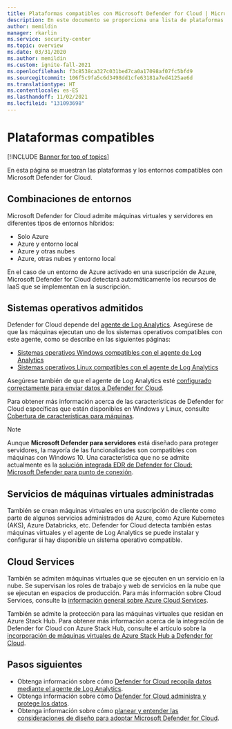 ```yaml
---
title: Plataformas compatibles con Microsoft Defender for Cloud | Microsoft Docs
description: En este documento se proporciona una lista de plataformas compatibles con Microsoft Defender for Cloud.
author: memildin
manager: rkarlin
ms.service: security-center
ms.topic: overview
ms.date: 03/31/2020
ms.author: memildin
ms.custom: ignite-fall-2021
ms.openlocfilehash: f3c8538ca327c031bed7ca0a17098af07fc5bfd9
ms.sourcegitcommit: 106f5c9fa5c6d3498dd1cfe63181a7ed4125ae6d
ms.translationtype: HT
ms.contentlocale: es-ES
ms.lasthandoff: 11/02/2021
ms.locfileid: "131093698"
---
```

# <a name="supported-platforms"></a>Plataformas compatibles 

[!INCLUDE [Banner for top of topics](./includes/banner.md)]

En esta página se muestran las plataformas y los entornos compatibles con Microsoft Defender for Cloud.

## <a name="combinations-of-environments"></a>Combinaciones de entornos <a name="vm-server"></a>

Microsoft Defender for Cloud admite máquinas virtuales y servidores en diferentes tipos de entornos híbridos:

* Solo Azure
* Azure y entorno local
* Azure y otras nubes
* Azure, otras nubes y entorno local

En el caso de un entorno de Azure activado en una suscripción de Azure, Microsoft Defender for Cloud detectará automáticamente los recursos de IaaS que se implementan en la suscripción.

## <a name="supported-operating-systems"></a>Sistemas operativos admitidos

Defender for Cloud depende del [agente de Log Analytics](../azure-monitor/agents/agents-overview.md#log-analytics-agent). Asegúrese de que las máquinas ejecutan uno de los sistemas operativos compatibles con este agente, como se describe en las siguientes páginas:

* [Sistemas operativos Windows compatibles con el agente de Log Analytics](../azure-monitor/agents/agents-overview.md#supported-operating-systems)
* [Sistemas operativos Linux compatibles con el agente de Log Analytics](../azure-monitor/agents/agents-overview.md#supported-operating-systems)

Asegúrese también de que el agente de Log Analytics esté [configurado correctamente para enviar datos a Defender for Cloud](enable-data-collection.md#manual-agent).

Para obtener más información acerca de las características de Defender for Cloud específicas que están disponibles en Windows y Linux, consulte [Cobertura de características para máquinas](supported-machines-endpoint-solutions-clouds.md).

> [!NOTE]
> Aunque **Microsoft Defender para servidores** está diseñado para proteger servidores, la mayoría de las funcionalidades son compatibles con máquinas con Windows 10. Una característica que no se admite actualmente es la [solución integrada EDR de Defender for Cloud: Microsoft Defender para punto de conexión](integration-defender-for-endpoint.md).

## <a name="managed-virtual-machine-services"></a>Servicios de máquinas virtuales administradas <a name="virtual-machine"></a>

También se crean máquinas virtuales en una suscripción de cliente como parte de algunos servicios administrados de Azure, como Azure Kubernetes (AKS), Azure Databricks, etc. Defender for Cloud detecta también estas máquinas virtuales y el agente de Log Analytics se puede instalar y configurar si hay disponible un sistema operativo compatible.

## <a name="cloud-services"></a>Cloud Services <a name="cloud-services"></a>

También se admiten máquinas virtuales que se ejecuten en un servicio en la nube. Se supervisan los roles de trabajo y web de servicios en la nube que se ejecutan en espacios de producción. Para más información sobre Cloud Services, consulte la [información general sobre Azure Cloud Services](../cloud-services/cloud-services-choose-me.md).

También se admite la protección para las máquinas virtuales que residan en Azure Stack Hub. Para obtener más información acerca de la integración de Defender for Cloud con Azure Stack Hub, consulte el artículo sobre la [incorporación de máquinas virtuales de Azure Stack Hub a Defender for Cloud](quickstart-onboard-machines.md?pivots=azure-portal#onboard-your-azure-stack-hub-vms). 

## <a name="next-steps"></a>Pasos siguientes

- Obtenga información sobre cómo [Defender for Cloud recopila datos mediante el agente de Log Analytics](enable-data-collection.md).
- Obtenga información sobre cómo [Defender for Cloud administra y protege los datos](data-security.md).
- Obtenga información sobre cómo [planear y entender las consideraciones de diseño para adoptar Microsoft Defender for Cloud](security-center-planning-and-operations-guide.md).
